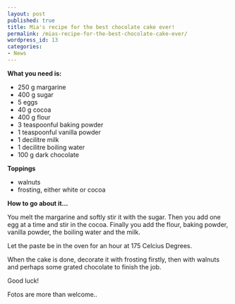 ```yaml
---
layout: post
published: true
title: Mia's recipe for the best chocolate cake ever!
permalink: /mias-recipe-for-the-best-chocolate-cake-ever/
wordpress_id: 13
categories:
- News
---
```



<strong>What you need is:</strong>

<ul>
  <li>250 g  margarine</li>
  <li>400 g  sugar</li>
  <li>5      eggs</li>
  <li>40  g  cocoa</li>
  <li>400 g  flour</li>
  <li>3   teaspoonful baking powder</li>
  <li>1   teaspoonful vanilla powder</li>
  <li>1   decilitre milk</li>
  <li>1   decilitre boiling water</li>
  <li>100 g dark chocolate</li>
</ul>


<strong>Toppings</strong>
<ul>
  <li>walnuts</li>
  <li>frosting, either white or cocoa</li>
</ul>


<strong>How to go about it...</strong>

You melt the margarine and softly stir it with the sugar. Then you add one egg at a time and stir in the cocoa. Finally you add the flour, baking powder, vanilla powder, the boiling water and the milk. 

Let the paste be in the oven for an hour at 175 Celcius Degrees. 

When the cake is done, decorate it with frosting firstly, then with walnuts and perhaps some grated chocolate to finish the job. 

Good luck!

Fotos are more than welcome..
